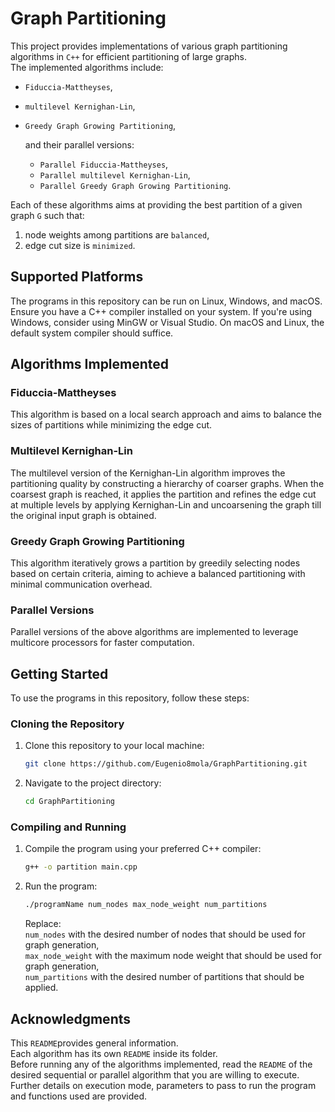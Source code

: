 # Graph Partitioning

This project provides implementations of various graph partitioning algorithms in `C++` for efficient partitioning of large graphs.  
The implemented algorithms include:  
+ `Fiduccia-Mattheyses`,  
+ `multilevel Kernighan-Lin`,  
+ `Greedy Graph Growing Partitioning`,
    
  and their parallel versions:   
  + `Parallel Fiduccia-Mattheyses`,  
  + `Parallel multilevel Kernighan-Lin`,  
  + `Parallel Greedy Graph Growing Partitioning`.
  
Each of these algorithms aims at providing the best partition of a given graph `G` such that:     
1. node weights among partitions are `balanced`,  
2. edge cut size is `minimized`.

## Supported Platforms

The programs in this repository can be run on Linux, Windows, and macOS. Ensure you have a C++ compiler installed on your system. If you're using Windows, consider using MinGW or Visual Studio. On macOS and Linux, the default system compiler should suffice.

## Algorithms Implemented

### Fiduccia-Mattheyses
This algorithm is based on a local search approach and aims to balance the sizes of partitions while minimizing the edge cut.

### Multilevel Kernighan-Lin
The multilevel version of the Kernighan-Lin algorithm improves the partitioning quality by constructing a hierarchy of coarser graphs.
When the coarsest graph is reached,  it applies the partition and refines the edge cut at multiple levels by applying Kernighan-Lin and uncoarsening the graph till the original input graph is obtained.

### Greedy Graph Growing Partitioning
This algorithm iteratively grows a partition by greedily selecting nodes based on certain criteria, aiming to achieve a balanced partitioning with minimal communication overhead.

### Parallel Versions
Parallel versions of the above algorithms are implemented to leverage multicore processors for faster computation.

## Getting Started

To use the programs in this repository, follow these steps:

### Cloning the Repository

1. Clone this repository to your local machine:

   ```bash
   git clone https://github.com/Eugenio8mola/GraphPartitioning.git

2. Navigate to the project directory:

   ```bash
   cd GraphPartitioning
   ```

### Compiling and Running

1. Compile the program using your preferred C++ compiler:

   ```bash
   g++ -o partition main.cpp
   ```

2. Run the program:

   ```bash
   ./programName num_nodes max_node_weight num_partitions
   ```

   Replace:  
   `num_nodes` with the desired number of nodes that should be used for graph generation,   
   `max_node_weight` with the maximum node weight that should be used for graph generation,  
   `num_partitions` with the desired number of partitions that should be applied.  

## Acknowledgments
This `README`provides general information.  
Each algorithm has its own `README` inside its folder.  
Before running any of the algorithms implemented, read the `README` of the desired sequential or parallel algorithm that you are willing to execute.  
Further details on execution mode, parameters to pass to run the program and functions used are provided.  


